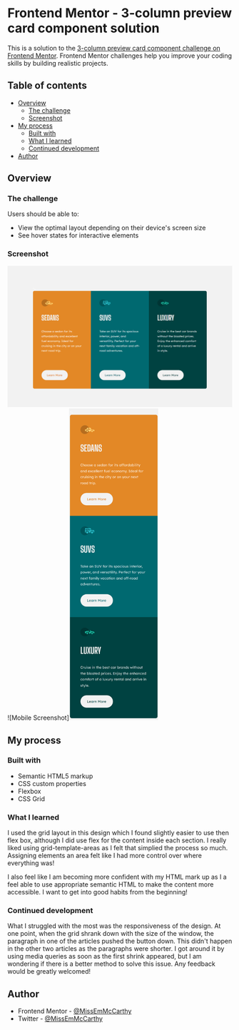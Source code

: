# Frontend Mentor - 3-column preview card component solution

This is a solution to the [3-column preview card component challenge on Frontend Mentor](https://www.frontendmentor.io/challenges/3column-preview-card-component-pH92eAR2-). Frontend Mentor challenges help you improve your coding skills by building realistic projects. 

## Table of contents

- [Overview](#overview)
  - [The challenge](#the-challenge)
  - [Screenshot](#screenshot)
- [My process](#my-process)
  - [Built with](#built-with)
  - [What I learned](#what-i-learned)
  - [Continued development](#continued-development)
- [Author](#author)

## Overview

### The challenge

Users should be able to:

- View the optimal layout depending on their device's screen size
- See hover states for interactive elements

### Screenshot

![Desktop Screenshot](images/Desktop.png)
![Mobile Screenshot]<img src="images/Mobile.png" alt="drawing" width="200"/>

## My process

### Built with

- Semantic HTML5 markup
- CSS custom properties
- Flexbox
- CSS Grid

### What I learned

I used the grid layout in this design which I found slightly easier to use then flex box, although I did use flex for the content inside each section. I really liked using grid-template-areas as I felt that simplied the process so much. Assigning elements an area felt like I had more control over where everything was!

I also feel like I am becoming more confident with my HTML mark up as I a feel able to use appropriate semantic HTML to make the content more accessible. I want to get into good habits from the beginning!

### Continued development

What I struggled with the most was the responsiveness of the design. At one point, when the grid shrank down with the size of the window, the paragraph in one of the articles pushed the button down. This didn't happen in the other two articles as the paragraphs were shorter. I got around it by using media queries as soon as the first shrink appeared, but I am wondering if there is a better method to solve this issue. Any feedback would be greatly welcomed!

## Author

- Frontend Mentor - [@MissEmMcCarthy](https://www.frontendmentor.io/profile/MissEmMcCarthy)
- Twitter - [@MissEmMcCarthy](https://twitter.com/MissEmMcCarthy)

